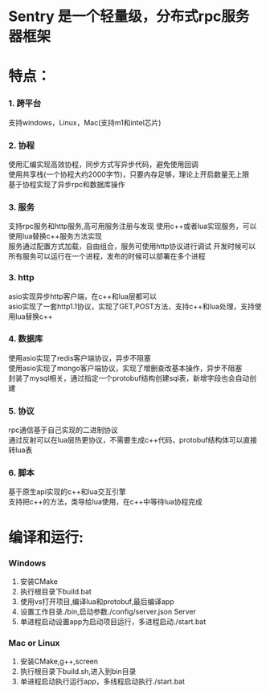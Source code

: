 # Sentry 是一个轻量级，分布式rpc服务器框架
# 特点：
### 1. 跨平台
支持windows，Linux，Mac(支持m1和intel芯片)
### 2. 协程
使用汇编实现高效协程，同步方式写异步代码，避免使用回调  
使用共享栈(一个协程大约2000字节)，只要内存足够，理论上开启数量无上限  
基于协程实现了异步rpc和数据库操作
### 3. 服务
支持rpc服务和http服务,高可用服务注册与发现
使用c++或者lua实现服务，可以使用lua替换c++服务方法实现  
服务通过配置方式加载，自由组合，服务可使用http协议进行调试
开发时候可以所有服务可以运行在一个进程，发布的时候可以部署在多个进程
### 3. http
asio实现异步http客户端，在c++和lua层都可以  
asio实现了一套http1.1协议，实现了GET,POST方法，支持c++和lua处理，支持使用lua替换c++
### 4. 数据库
使用asio实现了redis客户端协议，异步不阻塞  
使用asio实现了mongo客户端协议，实现了增删查改基本操作，异步不阻塞  
封装了mysql相关，通过指定一个protobuf结构创建sql表，新增字段也会自动创建
### 5. 协议
rpc通信基于自己实现的二进制协议  
通过反射可以在lua层热更协议，不需要生成c++代码，protobuf结构体可以直接转lua表
### 6. 脚本
基于原生api实现的c++和lua交互引擎  
支持把c++的方法，类导给lua使用，在c++中等待lua协程完成
# 编译和运行:
### Windows
1. 安装CMake
2. 执行根目录下build.bat
3. 使用vs打开项目,编译lua和protobuf,最后编译app
4. 设置工作目录./bin,启动参数./config/server.json Server
5. 单进程启动设置app为启动项目运行，多进程启动./start.bat
### Mac or Linux
1. 安装CMake,g++,screen
2. 执行根目录下build.sh,进入到bin目录
3. 单进程启动执行运行app，多线程启动执行./start.bat